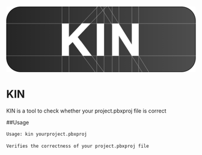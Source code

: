 ![logo][logo]

# KIN

KIN is a tool to check whether your project.pbxproj file is correct

##Usage

```
Usage: kin yourproject.pbxproj

Verifies the correctness of your project.pbxproj file
```


[logo]: art/logo.png
